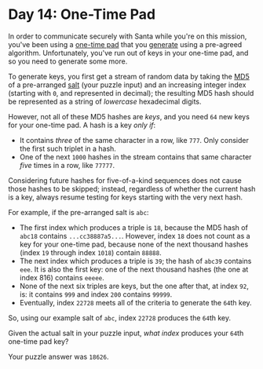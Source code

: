 # Day 14: One-Time Pad

In order to communicate securely with Santa while you're on this
mission, you've been using a [one-time
pad](https://en.wikipedia.org/wiki/One-time_pad) that you
[generate](https://en.wikipedia.org/wiki/Security_through_obscurity)
using a <span
title="This also happens to be the plot of World War II.">pre-agreed
algorithm</span>. Unfortunately, you've run out of keys in your one-time
pad, and so you need to generate some more.

To generate keys, you first get a stream of random data by taking the
[MD5](https://en.wikipedia.org/wiki/MD5) of a pre-arranged
[salt](https://en.wikipedia.org/wiki/Salt_(cryptography)) (your puzzle
input) and an increasing integer index (starting with `0`, and
represented in decimal); the resulting MD5 hash should be represented as
a string of *lowercase* hexadecimal digits.

However, not all of these MD5 hashes are *keys*, and you need `64` new
keys for your one-time pad. A hash is a key *only if*:

-   It contains *three* of the same character in a row, like `777`. Only
    consider the first such triplet in a hash.
-   One of the next `1000` hashes in the stream contains that same
    character *five* times in a row, like `77777`.

Considering future hashes for five-of-a-kind sequences does not cause
those hashes to be skipped; instead, regardless of whether the current
hash is a key, always resume testing for keys starting with the very
next hash.

For example, if the pre-arranged salt is `abc`:

-   The first index which produces a triple is `18`, because the MD5
    hash of `abc18` contains `...cc38887a5...`. However, index `18` does
    not count as a key for your one-time pad, because none of the next
    thousand hashes (index `19` through index `1018`) contain `88888`.
-   The next index which produces a triple is `39`; the hash of `abc39`
    contains `eee`. It is also the first key: one of the next thousand
    hashes (the one at index 816) contains `eeeee`.
-   None of the next six triples are keys, but the one after that, at
    index `92`, is: it contains `999` and index `200` contains `99999`.
-   Eventually, index `22728` meets all of the criteria to generate the
    `64`th key.

So, using our example salt of `abc`, index `22728` produces the `64`th
key.

Given the actual salt in your puzzle input, *what index* produces your
`64`th one-time pad key?

Your puzzle answer was `18626`.
